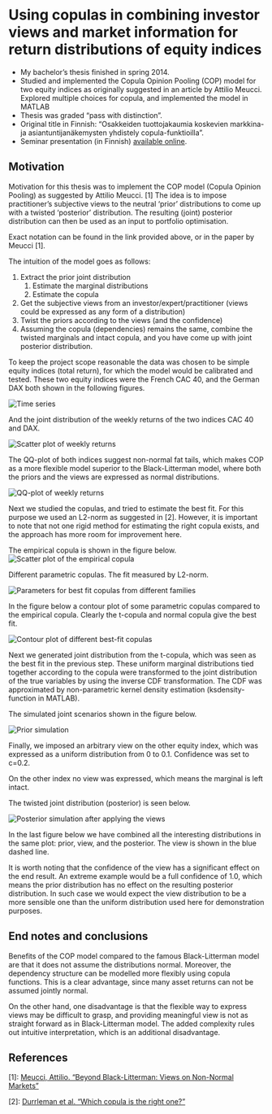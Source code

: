 # Using copulas in combining investor views and market information for return distributions of equity indices

* My bachelor’s thesis finished in spring 2014.
* Studied and implemented the Copula Opinion Pooling (COP) model for two equity indices as originally suggested in an article by Attilio Meucci. Explored multiple choices for copula, and implemented the model in MATLAB
* Thesis was graded “pass with distinction”.
* Original title in Finnish: “Osakkeiden tuottojakaumia koskevien markkina- ja asiantuntijanäkemysten yhdistely copula-funktioilla”.
* Seminar presentation (in Finnish) [available online](http://sal.aalto.fi/files/opinnot/kurssit/mat-2.kandi/esittelyt/tuovilahenr-valmis.pdf).

## Motivation

Motivation for this thesis was to implement the COP model (Copula Opinion Pooling) as suggested by Attilio Meucci. [1] The idea is to impose practitioner’s subjective views to the neutral ‘prior’ distributions to come up with a twisted ‘posterior’ distribution. The resulting (joint) posterior distribution can then be used as an input to portfolio optimisation.

Exact notation can be found in the link provided above, or in the paper by Meucci [1].

The intuition of the model goes as follows:

1. Extract the prior joint distribution
   1. Estimate the marginal distributions
   1. Estimate the copula
1. Get the subjective views from an investor/expert/practitioner (views could be expressed as any form of a distribution)
1. Twist the priors according to the views (and the confidence)
1. Assuming the copula (dependencies) remains the same, combine the twisted marginals and intact copula, and you have come up with joint posterior distribution.

To keep the project scope reasonable the data was chosen to be simple equity indices (total return), for which the model would be calibrated and tested. These two equity indices were the French CAC 40, and the German DAX both shown in the following figures.

![Time series](/figures-copula-equity/time-series.png)

And the joint distribution of the weekly returns of the two indices CAC 40 and DAX.

![Scatter plot of weekly returns](/figures-copula-equity/scatter.png)

The QQ-plot of both indices suggest non-normal fat tails, which makes COP as a more flexible model superior to the Black-Litterman model, where both the priors and the views are expressed as normal distributions.

![QQ-plot of weekly returns](/figures-copula-equity/qq-plot.png)

Next we studied the copulas, and tried to estimate the best fit. For this purpose we used an L2-norm as suggested in [2]. However, it is important to note that not one rigid method for estimating the right copula exists, and the approach has more room for improvement here.

The empirical copula is shown in the figure below.
![Scatter plot of the empirical copula](/figures-copula-equity/copula-scatter.png)

Different parametric copulas. The fit measured by L2-norm.

![Parameters for best fit copulas from different families](/figures-copula-equity/copula-parameters.png)

In the figure below a contour plot of some parametric copulas compared to the empirical copula. Clearly the t-copula and normal copula give the best fit.

![Contour plot of different best-fit copulas](/figures-copula-equity/copula-contour.png)

Next we generated joint distribution from the t-copula, which was seen as the best fit in the previous step. These uniform marginal distributions tied together according to the copula were transformed to the joint distribution of the true variables by using the inverse CDF transformation. The CDF was approximated by non-parametric kernel density estimation (ksdensity-function in MATLAB).

The simulated joint scenarios shown in the figure below.

![Prior simulation](/figures-copula-equity/simulation-prior.png)

Finally, we imposed an arbitrary view on the other equity index, which was expressed as a uniform distribution from 0 to 0.1. Confidence was set to c=0.2.

On the other index no view was expressed, which means the marginal is left intact.

The twisted joint distribution (posterior) is seen below.

![Posterior simulation after applying the views](/figures-copula-equity/simulation-posterior.png)

In the last figure below we have combined all the interesting distributions in the same plot: prior, view, and the posterior. The view is shown in the blue dashed line.

It is worth noting that the confidence of the view has a significant effect on the end result. An extreme example would be a full confidence of 1.0, which means the prior distribution has no effect on the resulting posterior distribution. In such case we would expect the view distribution to be a more sensible one than the uniform distribution used here for demonstration purposes.

## End notes and conclusions

Benefits of the COP model compared to the famous Black-Litterman model are that it does not assume the distributions normal. Moreover, the dependency structure can be modelled more flexibly using copula functions. This is a clear advantage, since many asset returns can not be assumed jointly normal.

On the other hand, one disadvantage is that the flexible way to express views may be difficult to grasp, and providing meaningful view is not as straight forward as in Black-Litterman model. The added complexity rules out intuitive interpretation, which is an additional disadvantage.

## References

[1]: [Meucci, Attilio. “Beyond Black-Litterman: Views on Non-Normal Markets”](https://papers.ssrn.com/sol3/papers.cfm?abstract_id=848407)

[2]: [Durrleman et al. “Which copula is the right one?”](https://papers.ssrn.com/sol3/papers.cfm?abstract_id=1032545)
